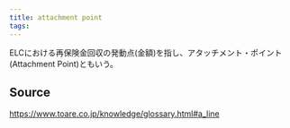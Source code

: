 ```yaml
---
title: attachment point
tags: 
---
```


ELCにおける再保険金回収の発動点(金額)を指し、アタッチメント・ポイント(Attachment Point)ともいう。

## Source
https://www.toare.co.jp/knowledge/glossary.html#a_line